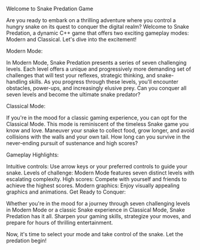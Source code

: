Welcome to Snake Predation Game

Are you ready to embark on a thrilling adventure where you control a hungry snake on its quest to conquer the digital realm? Welcome to Snake Predation, a dynamic C++ game that offers two exciting gameplay modes: Modern and Classical. Let's dive into the excitement!

Modern Mode:

In Modern Mode, Snake Predation presents a series of seven challenging levels. Each level offers a unique and progressively more demanding set of challenges that will test your reflexes, strategic thinking, and snake-handling skills. As you progress through these levels, you'll encounter obstacles, power-ups, and increasingly elusive prey. Can you conquer all seven levels and become the ultimate snake predator?

Classical Mode:

If you're in the mood for a classic gaming experience, you can opt for the Classical Mode. This mode is reminiscent of the timeless Snake game you know and love. Maneuver your snake to collect food, grow longer, and avoid collisions with the walls and your own tail. How long can you survive in the never-ending pursuit of sustenance and high scores?

Gameplay Highlights:

Intuitive controls: Use arrow keys or your preferred controls to guide your snake.
Levels of challenge: Modern Mode features seven distinct levels with escalating complexity.
High scores: Compete with yourself and friends to achieve the highest scores.
Modern graphics: Enjoy visually appealing graphics and animations.
Get Ready to Conquer:

Whether you're in the mood for a journey through seven challenging levels in Modern Mode or a classic Snake experience in Classical Mode, Snake Predation has it all. Sharpen your gaming skills, strategize your moves, and prepare for hours of thrilling entertainment.

Now, it's time to select your mode and take control of the snake. Let the predation begin!

